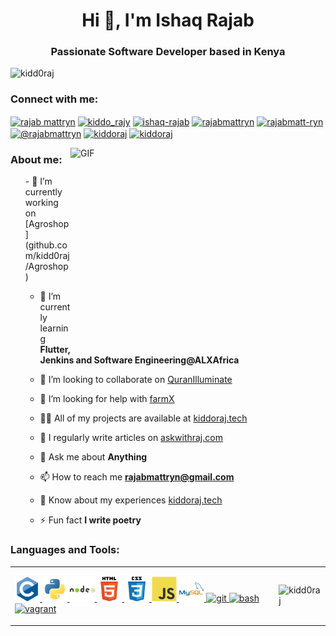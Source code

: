 <h1 align="center">Hi 👋, I'm Ishaq Rajab</h1>
<h3 align="center">Passionate Software Developer based in Kenya</h3>

<p align="left"> 
  <img src="https://komarev.com/ghpvc/?username=kidd0raj&label=Profile%20views&color=0e75b6&style=flat" alt="kidd0raj" /> 
</p>

<h3 align="left">Connect with me:</h3>
<p align="left">
<a href="https://dev.to/rajab mattryn" target="blank"><img align="center" src="https://raw.githubusercontent.com/rahuldkjain/github-profile-readme-generator/master/src/images/icons/Social/devto.svg" alt="rajab mattryn" height="30" width="40" /></a>
<a href="https://twitter.com/kiddo_rajy" target="blank"><img align="center" src="https://raw.githubusercontent.com/rahuldkjain/github-profile-readme-generator/master/src/images/icons/Social/twitter.svg" alt="kiddo_rajy" height="30" width="40" /></a>
<a href="https://linkedin.com/in/ishaq-rajab" target="blank"><img align="center" src="https://raw.githubusercontent.com/rahuldkjain/github-profile-readme-generator/master/src/images/icons/Social/linked-in-alt.svg" alt="ishaq-rajab" height="30" width="40" /></a>
<a href="https://stackoverflow.com/users/rajabmattryn" target="blank"><img align="center" src="https://raw.githubusercontent.com/rahuldkjain/github-profile-readme-generator/master/src/images/icons/Social/stack-overflow.svg" alt="rajabmattryn" height="30" width="40" /></a>
<a href="https://instagram.com/rajabmatt-ryn" target="blank"><img align="center" src="https://raw.githubusercontent.com/rahuldkjain/github-profile-readme-generator/master/src/images/icons/Social/instagram.svg" alt="rajabmatt-ryn" height="30" width="40" /></a>
<a href="https://hashnode.com/@rajabmattryn" target="blank"><img align="center" src="https://raw.githubusercontent.com/rahuldkjain/github-profile-readme-generator/master/src/images/icons/Social/hashnode.svg" alt="@rajabmattryn" height="30" width="40" /></a>
<a href="https://www.hackerrank.com/kiddoraj" target="blank"><img align="center" src="https://raw.githubusercontent.com/rahuldkjain/github-profile-readme-generator/master/src/images/icons/Social/hackerrank.svg" alt="kiddoraj" height="30" width="40" /></a>
<a href="https://www.leetcode.com/kiddoraj" target="blank"><img align="center" src="https://raw.githubusercontent.com/rahuldkjain/github-profile-readme-generator/master/src/images/icons/Social/leet-code.svg" alt="kiddoraj" height="30" width="40" /></a>
  
</p>
  <img align="right" alt="GIF" src="https://github.com/Gapur/Gapur/blob/main/assets/coding.gif?raw=true" width="408" height="318" />

<h3 align="left">About me:</h3>
<p align="left">
  <ul>
- 🔭 I’m currently working on [Agroshop](github.com/kidd0raj/Agroshop)

- 🌱 I’m currently learning **Flutter, Jenkins and Software Engineering@ALXAfrica**

- 👯 I’m looking to collaborate on [QuranIlluminate](github.com/kidd0raj/QuranIlluminate)

- 🤝 I’m looking for help with [farmX](github.com/@kidd0raj/farmX)

- 👨‍💻 All of my projects are available at [kiddoraj.tech](kiddoraj.tech)

- 📝 I regularly write articles on [askwithraj.com](askwithraj.com)

- 💬 Ask me about **Anything**

- 📫 How to reach me **rajabmattryn@gmail.com**

- 📄 Know about my experiences [kiddoraj.tech](kiddoraj.tech)

- ⚡ Fun fact **I write poetry**
  </ul>
</p>

<h3 align="left">Languages and Tools:</h3> 
<table>
  <tr>
    <td>
      <p align="left"> 
        <a href="https://www.cprogramming.com/" target="_blank" rel="noreferrer"> <img src="https://raw.githubusercontent.com/devicons/devicon/master/icons/c/c-original.svg" alt="c" width="40" height="40"/> </a>
      <a href="https://www.python.org" target="_blank" rel="noreferrer"> <img src="https://raw.githubusercontent.com/devicons/devicon/master/icons/python/python-original.svg" alt="python" width="40" height="40"/> </a> 
      <a href="https://nodejs.org" target="_blank" rel="noreferrer"> <img src="https://raw.githubusercontent.com/devicons/devicon/master/icons/nodejs/nodejs-original-wordmark.svg" alt="nodejs" width="40" height="40"/> </a> 
      <a href="https://www.w3.org/html/" target="_blank" rel="noreferrer"> <img src="https://raw.githubusercontent.com/devicons/devicon/master/icons/html5/html5-original-wordmark.svg" alt="html5" width="40" height="40"/> </a> 
      <a href="https://www.w3schools.com/css/" target="_blank" rel="noreferrer"> <img src="https://raw.githubusercontent.com/devicons/devicon/master/icons/css3/css3-original-wordmark.svg" alt="css3" width="40" height="40"/> </a> 
      <a href="https://developer.mozilla.org/en-US/docs/Web/JavaScript" target="_blank" rel="noreferrer"> <img src="https://raw.githubusercontent.com/devicons/devicon/master/icons/javascript/javascript-original.svg" alt="javascript" width="40" height="40"/> </a> 
      <a href="https://www.mysql.com/" target="_blank" rel="noreferrer"> <img src="https://raw.githubusercontent.com/devicons/devicon/master/icons/mysql/mysql-original-wordmark.svg" alt="mysql" width="40" height="40"/> </a> 
      <a href="https://git-scm.com/" target="_blank" rel="noreferrer"> <img src="https://www.vectorlogo.zone/logos/git-scm/git-scm-icon.svg" alt="git" width="40" height="40"/> </a>
      <a href="https://www.gnu.org/software/bash/" target="_blank" rel="noreferrer"> <img src="https://www.vectorlogo.zone/logos/gnu_bash/gnu_bash-icon.svg" alt="bash" width="40" height="40"/> </a>  
      <a href="https://www.vagrantup.com/" target="_blank" rel="noreferrer"> <img src="https://www.vectorlogo.zone/logos/vagrantup/vagrantup-icon.svg" alt="vagrant" width="40" height="40"/> </a> 
      </p>
    </td>
    <td>
      <img align="right" src="https://github-readme-streak-stats.herokuapp.com/?user=kidd0raj&" alt="kidd0raj" />
    </td>
  </tr>
</table>
